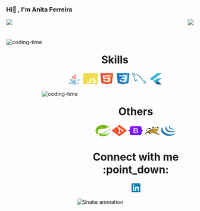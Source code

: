 ### Hi👋 , I'm Anita Ferreira 

<div>
  
  <img  height="180em" src="https://github-readme-stats.vercel.app/api?username=AnitaFerreira&show_icons=true&theme=blueberry&include_all_commits=true&count_private=true"/>
  <img align="right" height="180em" src="https://github-readme-stats.vercel.app/api/top-langs/?username=AnitaFerreira&layout=compact&langs_count=16&theme=blueberry"/>
</div>
<br>
<div  align="center"> 
  <div style="display: inline_block"><br>
    <img align="left" height="250" alt="coding-time" src="code.gif">
    <h1 align="center"> Skills</h1>
    <img align="center" height="30" width="40" alt="java-icon"  src="https://raw.githubusercontent.com/devicons/devicon/55609aa5bd817ff167afce0d965585c92040787a/icons/java/java-original.svg">
    <img align="center" height="30" width="40" alt="js-icon" src="https://raw.githubusercontent.com/devicons/devicon/master/icons/javascript/javascript-plain.svg">
    <img align="center" height="30" width="40" alt="html-icon" src="https://raw.githubusercontent.com/devicons/devicon/master/icons/html5/html5-original.svg">
    <img align="center" height="30" width="40" alt="css-icon" src="https://raw.githubusercontent.com/devicons/devicon/master/icons/css3/css3-original.svg">
    <img align="center" height="30" width="40" alt="mysql-icon" src="https://raw.githubusercontent.com/devicons/devicon/55609aa5bd817ff167afce0d965585c92040787a/icons/mysql/mysql-original.svg">
    <img align="center" height="30" width="40" alt="flutter-icon" src="https://raw.githubusercontent.com/devicons/devicon/55609aa5bd817ff167afce0d965585c92040787a/icons/flutter/flutter-original.svg" >
   </div>
 <div  align="center"> 
  <div style="display: inline_block"><br>
    <img align="left" height="250" alt="coding-time" src="code.gif">
    <h1 align="center"> Others </h1>
    <img align="center" height="30" width="40" alt="spring-icon"  src="https://raw.githubusercontent.com/devicons/devicon/55609aa5bd817ff167afce0d965585c92040787a/icons/spring/spring-original.svg">
    <img align="center" height="30" width="40" alt="git-icon" src="https://raw.githubusercontent.com/devicons/devicon/55609aa5bd817ff167afce0d965585c92040787a/icons/git/git-original.svg">
    <img align="center" height="30" width="40" alt="bs-icon" src="https://raw.githubusercontent.com/devicons/devicon/55609aa5bd817ff167afce0d965585c92040787a/icons/bootstrap/bootstrap-original.svg">
    <img align="center" height="30" width="40" alt="tom-icon" src="https://raw.githubusercontent.com/devicons/devicon/55609aa5bd817ff167afce0d965585c92040787a/icons/tomcat/tomcat-original.svg">
    <img align="center" height="30" width="40" alt="jq-icon" src="https://raw.githubusercontent.com/devicons/devicon/55609aa5bd817ff167afce0d965585c92040787a/icons/jquery/jquery-plain.svg">
   </div>  

 <h1 align="center"> Connect with me :point_down: </h1>
    <a href = "https://www.linkedin.com/in/aanitaferreira/">
      <img width="25" src="https://raw.githubusercontent.com/devicons/devicon/55609aa5bd817ff167afce0d965585c92040787a/icons/linkedin/linkedin-original.svg">
    </a>
</div>  

![Snake animation](https://github.com/AnitaFerreira/AnitaFerreira/blob/output/github-contribution-grid-snake.svg)
